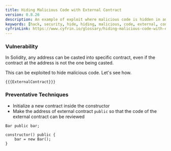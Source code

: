 ```yaml
---
title: Hiding Malicious Code with External Contract
version: 0.8.26
description: An example of exploit where malicious code is hidden in an external contract in Solidity
keywords: [hack, security, hide, hiding, malicious, code, external, contract]
cyfrinLink: https://www.cyfrin.io/glossary/hiding-malicious-code-with-external-contract-hack-solidity-code-example
---
```


### Vulnerability

In Solidity, any address can be casted into specific contract,
even if the contract at the address is not the one being casted.

This can be exploited to hide malicious code. Let's see how.

```solidity
{{{ExternalContract}}}
```

### Preventative Techniques

- Initialize a new contract inside the constructor
- Make the address of external contract `public` so that the code of the
  external contract can be reviewed

```solidity
Bar public bar;

constructor() public {
    bar = new Bar();
}
```
